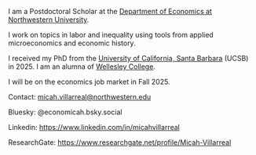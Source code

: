I am a Postdoctoral Scholar at the [Department of Economics at Northwestern University](https://economics.northwestern.edu/).

I work on topics in labor and inequality using tools from applied microeconomics and economic history.

I received my PhD from the [University of California, Santa Barbara](https://econ.ucsb.edu/) (UCSB) in 2025. I am an alumna of [Wellesley College](https://www.wellesley.edu/).

I will be on the economics job market in Fall 2025.

Contact: micah.villarreal@northwestern.edu

Bluesky: @economicah.bsky.social

Linkedin: https://www.linkedin.com/in/micahvillarreal

ResearchGate: https://www.researchgate.net/profile/Micah-Villarreal


